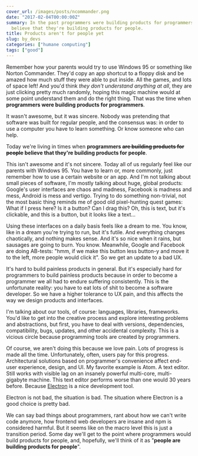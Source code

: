 ```yaml
---
cover_url: /images/posts/ncommander.png
date: "2017-02-04T00:00:00Z"
summary: In the past programmers were building products for programmers. Today programmers
  believe that they're building products for people.
title: Products aren't for people yet
slug: by_devs
categories: ["humane computing"]
tags: ["good"]
---
```


Remember how your parents would try to use Windows 95 or something like Norton Commander. They'd copy an app shortcut to a floppy disk and be amazed how much stuff they were able to put inside. All the games, and lots of space left! And you'd think *they don't understand anything at all*, they are just clicking pretty much randomly, hoping this magic machine would at some point understand them and do the right thing. That was the time when **programmers were building products for programmers**.

It wasn't awesome, but it was sincere. Nobody was pretending that software was built for regular people, and the consensus was: in order to use a computer you have to learn something. Or know someone who can help.

Today we're living in times when <strong>programmers <strike>are building products for people</strike> believe that they're building products for people</strong>.

This isn't awesome and it's not sincere. Today all of us regularly feel like our parents with Windows 95. You have to learn or, more commonly, just remember how to use a certain website or an app. And I'm not talking about small pieces of software, I'm mostly talking about huge, global products: Google's user interfaces are chaos and madness, Facebook is madness and mess, Android is mess and vertigo. Trying to do something non-trivial, not the most basic thing reminds me of good old pixel-hunting quest games: What if I press here? Is it a button? Can I drag this? Oh, this is text, but it's clickable, and this is a button, but it looks like a text...

Using these interfaces on a daily basis feels like a dream to me. You know, like in a dream you're trying to run, but it's futile. And everything changes chaotically, and nothing makes sense. And it's so nice when it rains, but sausages are going to burn. You know. Meanwhile, Google and Facebook are doing AB-tests: "hmm, if we make this button less button-y and move it to the left, more people would click it". So we get an update to a bad UX.

It's hard to build painless products in general. But it's especially hard for programmers to build painless products because in order to become a programmer we all had to endure suffering consistently. This is the unfortunate reality: you have to eat lots of shit to become a software developer. So we have a higher tolerance to UX pain, and this affects the way we design products and interfaces.

I'm talking about our tools, of course: languages, libraries, frameworks. You'd like to get into the creative process and explore interesting problems and abstractions, but first, you have to deal with versions, dependencies, compatibility, bugs, updates, and other accidental complexity. This is a vicious circle because programming tools are created by programmers.

Of course, we aren't doing this because we love pain. Lots of progress is made all the time. Unfortunately, often, users pay for this progress. Architectural solutions based on programmer's convenience affect end-user experience, design, and UI. My favorite example is Atom. A text editor. Still works with visible lag on an insanely powerful multi-core, multi-gigabyte machine. This text editor performs worse than one would 30 years before. Because [Electron](http://electron.atom.io/) is a nice development tool.

Electron is not bad, the situation is bad. The situation where Electron is a good choice is pretty bad.

We can say bad things about programmers, rant about how we can't write code anymore, how frontend web developers are insane and npm is considered harmful. But it seems like on the macro level this is just a transition period. Some day we'll get to the point where programmers would build products for people, and, hopefully, we'll think of it as "**people are building products for people**".
